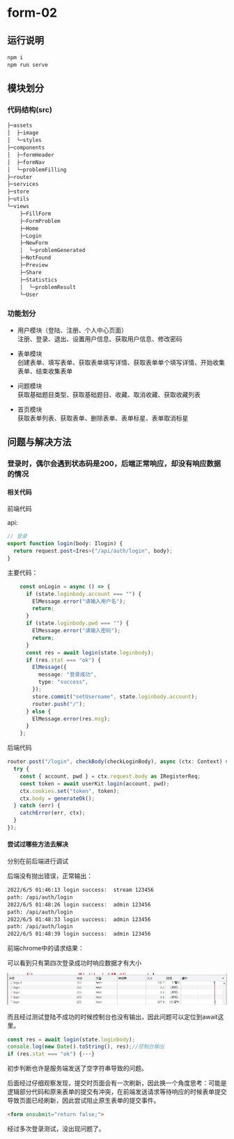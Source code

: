 # form-02

## 运行说明

```bash
npm i
npm run serve
```

## 模块划分

### 代码结构(src)

```bash
├─assets
│  ├─image
│  └─styles
├─components
│  ├─formHeader
│  ├─formNav
│  └─problemFilling
├─router
├─services
├─store
├─utils
└─views
    ├─FillForm
    ├─FormProblem
    ├─Home
    ├─Login
    ├─NewForm
    │  └─problemGenerated
    ├─NotFound
    ├─Preview
    ├─Share
    ├─Statistics
    │  └─problemResult
    └─User
```

### 功能划分

- 用户模块（登陆、注册、个人中心页面）  
  注册、登录、退出、设置用户信息、获取用户信息、修改密码

- 表单模块  
  创建表单、填写表单、获取表单填写详情、获取表单单个填写详情、开始收集表单、结束收集表单
  
- 问题模块  
  获取基础题目类型、获取基础题目、收藏、取消收藏、获取收藏列表

- 首页模块  
  获取表单列表、获取表单、删除表单、表单标星、表单取消标星

## 问题与解决方法

### 登录时，偶尔会遇到状态码是200，后端正常响应，却没有响应数据的情况

#### 相关代码

前端代码

api:

```ts
// 登录
export function login(body: Ilogin) {
  return request.post<Ires>("/api/auth/login", body);
}
```

主要代码：

```ts
    const onLogin = async () => {
      if (state.loginbody.account === "") {
        ElMessage.error("请输入用户名");
        return;
      }
      if (state.loginbody.pwd === "") {
        ElMessage.error("请输入密码");
        return;
      }
      const res = await login(state.loginbody);
      if (res.stat === "ok") {
        ElMessage({
          message: "登录成功",
          type: "success",
        });
        store.commit("setUsername", state.loginbody.account);
        router.push("/");
      } else {
        ElMessage.error(res.msg);
      }
    };
```

后端代码

```ts
router.post("/login", checkBody(checkLoginBody), async (ctx: Context) => {
  try {
    const { account, pwd } = ctx.request.body as IRegisterReq;
    const token = await userKit.login(account, pwd);
    ctx.cookies.set("token", token);
    ctx.body = generateOk();
  } catch (err) {
    catchError(err, ctx);
  }
});
```

#### 尝试过哪些方法去解决

分别在前后端进行调试

后端没有抛出错误，正常输出：

```bash
2022/6/5 01:46:13 login success:  stream 123456
path: /api/auth/login
2022/6/5 01:48:26 login success:  admin 123456
path: /api/auth/login
2022/6/5 01:48:33 login success:  admin 123456
path: /api/auth/login
2022/6/5 01:48:39 login success:  admin 123456
```

前端chrome中的请求结果：

可以看到只有第四次登录成功时响应数据才有大小

![image-20220605020407192](./images/image-20220605020407192.png)

而且经过测试登陆不成功的时候控制台也没有输出，因此问题可以定位到await这里。

```ts
const res = await login(state.loginbody);
console.log(new Date().toString(), res);//控制台输出
if (res.stat === "ok") {···}
```

初步判断也许是服务端发送了空字符串导致的问题。

后面经过仔细观察发现，提交时页面会有一次刷新，因此换一个角度思考：可能是逻辑部分代码和原来表单的提交有冲突，在前端发送请求等待响应的时候表单提交导致页面已经刷新，因此尝试阻止原生表单的提交事件。

```html
<form onsubmit="return false;">
```

经过多次登录测试，没出现问题了。
